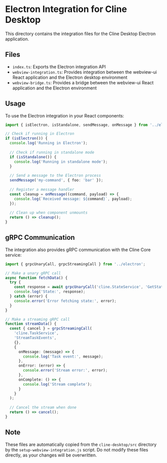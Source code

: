 # Electron Integration for Cline Desktop

This directory contains the integration files for the Cline Desktop Electron application.

## Files

- `index.ts`: Exports the Electron integration API
- `webview-integration.ts`: Provides integration between the webview-ui React application and the Electron desktop environment
- `webview-bridge.ts`: Provides a bridge between the webview-ui React application and the Electron environment

## Usage

To use the Electron integration in your React components:

```typescript
import { isElectron, isStandalone, sendMessage, onMessage } from '../electron';

// Check if running in Electron
if (isElectron()) {
  console.log('Running in Electron');
  
  // Check if running in standalone mode
  if (isStandalone()) {
    console.log('Running in standalone mode');
  }
  
  // Send a message to the Electron process
  sendMessage('my-command', { foo: 'bar' });
  
  // Register a message handler
  const cleanup = onMessage((command, payload) => {
    console.log(`Received message: ${command}`, payload);
  });
  
  // Clean up when component unmounts
  return () => cleanup();
}
```

## gRPC Communication

The integration also provides gRPC communication with the Cline Core service:

```typescript
import { grpcUnaryCall, grpcStreamingCall } from '../electron';

// Make a unary gRPC call
async function fetchData() {
  try {
    const response = await grpcUnaryCall('cline.StateService', 'GetState', {});
    console.log('State:', response);
  } catch (error) {
    console.error('Error fetching state:', error);
  }
}

// Make a streaming gRPC call
function streamData() {
  const { cancel } = grpcStreamingCall(
    'cline.TaskService',
    'StreamTaskEvents',
    {},
    {
      onMessage: (message) => {
        console.log('Task event:', message);
      },
      onError: (error) => {
        console.error('Stream error:', error);
      },
      onComplete: () => {
        console.log('Stream complete');
      }
    }
  );
  
  // Cancel the stream when done
  return () => cancel();
}
```

## Note

These files are automatically copied from the `cline-desktop/src` directory by the `setup-webview-integration.js` script.
Do not modify these files directly, as your changes will be overwritten.
